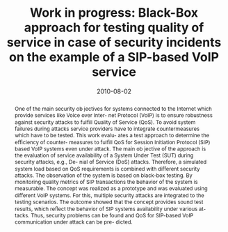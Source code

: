 ---
abstract: One of the main security ob jectives for systems connected  to the Internet
  which provide services like Voice over Inter-  net Protocol (VoIP) is to ensure
  robustness against security  attacks to ful&#64257;ll Quality of Service (QoS).
  To avoid system  failures during attacks service providers have to integrate  countermeasures
  which have to be tested. This work evalu-  ates a test approach to determine the
  e&#64259;ciency of counter-  measures to ful&#64257;ll QoS for Session Initiation
  Protocol (SIP)  based VoIP systems even under attack. The main ob jective  of the
  approach is the evaluation of service availability of a  System Under Test (SUT)
  during security attacks, e.g., De-  nial of Service (DoS) attacks. Therefore, a
  simulated system  load based on QoS requirements is combined with di&#64256;erent  security
  attacks. The observation of the system is based  on black-box testing. By monitoring
  quality metrics of SIP  transactions the behavior of the system is measurable. The  concept
  was realized as a prototype and was evaluated using  di&#64256;erent VoIP systems.
  For this, multiple security attacks  are integrated to the testing scenarios. The
  outcome showed  that the concept provides sound test results, which re&#64258;ect  the
  behavior of SIP systems availability under various at-  tacks. Thus, security problems
  can be found and QoS for  SIP-based VoIP communication under attack can be pre-  dicted.
authors:
- Peter Steinbacher
- Florian Fankhauser
- Christian Schanes
- Thomas Grechenig
date: '2010-08-02'
featured: false
links:
- name: Publik
  url: https://publik.tuwien.ac.at/showentry.php?ID=193440&lang=2
publication_types:
- '1'
publishDate: '2010-08-02'
title: 'Work in progress: Black-Box approach for testing quality of service in case
  of security incidents on the example of a SIP-based VoIP service'
url_pdf: ''
---
